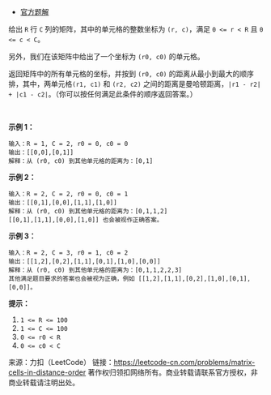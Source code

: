 * [官方题解](https://leetcode-cn.com/problems/matrix-cells-in-distance-order/solution/ju-chi-shun-xu-pai-lie-ju-zhen-dan-yuan-ge-by-leet/)

给出 ```R``` 行 ```C``` 列的矩阵，其中的单元格的整数坐标为 ```(r, c)```，满足 ```0 <= r < R``` 且 ```0 <= c < C```。

另外，我们在该矩阵中给出了一个坐标为 ```(r0, c0)``` 的单元格。

返回矩阵中的所有单元格的坐标，并按到 ```(r0, c0)``` 的距离从最小到最大的顺序排，其中，两单元格```(r1, c1)``` 和 ```(r2, c2)``` 之间的距离是曼哈顿距离，```|r1 - r2| + |c1 - c2|```。（你可以按任何满足此条件的顺序返回答案。）

 

**示例 1：**
```
输入：R = 1, C = 2, r0 = 0, c0 = 0
输出：[[0,0],[0,1]]
解释：从 (r0, c0) 到其他单元格的距离为：[0,1]
```
**示例 2：**
```
输入：R = 2, C = 2, r0 = 0, c0 = 1
输出：[[0,1],[0,0],[1,1],[1,0]]
解释：从 (r0, c0) 到其他单元格的距离为：[0,1,1,2]
[[0,1],[1,1],[0,0],[1,0]] 也会被视作正确答案。
```
**示例 3：**
```
输入：R = 2, C = 3, r0 = 1, c0 = 2
输出：[[1,2],[0,2],[1,1],[0,1],[1,0],[0,0]]
解释：从 (r0, c0) 到其他单元格的距离为：[0,1,1,2,2,3]
其他满足题目要求的答案也会被视为正确，例如 [[1,2],[1,1],[0,2],[1,0],[0,1],[0,0]]。
```

**提示：**

1. ```1 <= R <= 100```
2. ```1 <= C <= 100```
3. ```0 <= r0 < R```
4. ```0 <= c0 < C```

来源：力扣（LeetCode）
链接：https://leetcode-cn.com/problems/matrix-cells-in-distance-order
著作权归领扣网络所有。商业转载请联系官方授权，非商业转载请注明出处。
